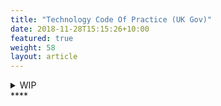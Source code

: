 ```yaml
---
title: "Technology Code Of Practice (UK Gov)"
date: 2018-11-28T15:15:26+10:00
featured: true
weight: 58
layout: article
---
```



<details>
<summary>WIP</summary>
<pre> 

`Title`:

  1. A
  2.  B
     * b-1
     * b-2
  3.  C


</pre>
</details>
****